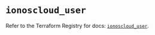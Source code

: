 # `ionoscloud_user`

Refer to the Terraform Registry for docs: [`ionoscloud_user`](https://registry.terraform.io/providers/ionos-cloud/ionoscloud/6.7.6/docs/resources/user).
